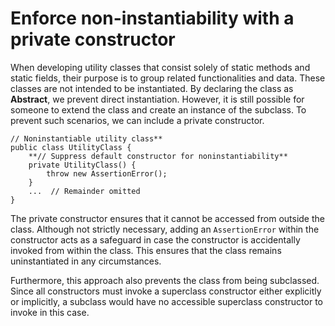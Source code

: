 # Enforce non-instantiability with a private constructor

When developing utility classes that consist solely of static methods and static fields, their purpose is to group related functionalities and data. These classes are not intended to be instantiated. By declaring the class as **Abstract**, we prevent direct instantiation. However, it is still possible for someone to extend the class and create an instance of the subclass. To prevent such scenarios, we can include a private constructor.


```
// Noninstantiable utility class**
public class UtilityClass {
    **// Suppress default constructor for noninstantiability**
    private UtilityClass() {
        throw new AssertionError();
    }
    ...  // Remainder omitted
}
```


The private constructor ensures that it cannot be accessed from outside the class. Although not strictly necessary, adding an `AssertionError` within the constructor acts as a safeguard in case the constructor is accidentally invoked from within the class. This ensures that the class remains uninstantiated in any circumstances.

Furthermore, this approach also prevents the class from being subclassed. Since all constructors must invoke a superclass constructor either explicitly or implicitly, a subclass would have no accessible superclass constructor to invoke in this case.